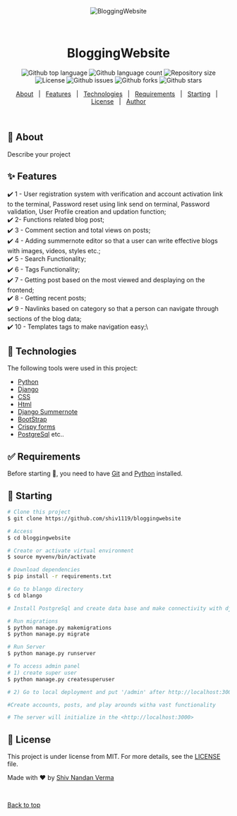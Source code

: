 <div align="center" id="top"> 
  <img src="./.github/app.gif" alt="BloggingWebsite" />

  &#xa0;

  <!-- <a href="https://bloggingwebsite.netlify.app">Demo</a> -->
</div>

<h1 align="center">BloggingWebsite</h1>

<p align="center">
  <img alt="Github top language" src="https://img.shields.io/github/languages/top/shiv1119/bloggingwebsite?color=56BEB8">

  <img alt="Github language count" src="https://img.shields.io/github/languages/count/shiv1119/bloggingwebsite?color=56BEB8">

  <img alt="Repository size" src="https://img.shields.io/github/repo-size/shiv1119/bloggingwebsite?color=56BEB8">

  <img alt="License" src="https://img.shields.io/github/license/shiv1119/bloggingwebsite?color=56BEB8">

  <img alt="Github issues" src="https://img.shields.io/github/issues/shiv1119/bloggingwebsite?color=56BEB8" />

  <img alt="Github forks" src="https://img.shields.io/github/forks/shiv1119/bloggingwebsite?color=56BEB8" />

  <img alt="Github stars" src="https://img.shields.io/github/stars/shiv1119/bloggingwebsite?color=56BEB8" />
</p>

<!-- Status -->

<!-- <h4 align="center"> 
	🚧  BloggingWebsite 🚀 Under construction...  🚧
</h4> 

<hr> -->

<p align="center">
  <a href="#dart-about">About</a> &#xa0; | &#xa0; 
  <a href="#sparkles-features">Features</a> &#xa0; | &#xa0;
  <a href="#rocket-technologies">Technologies</a> &#xa0; | &#xa0;
  <a href="#white_check_mark-requirements">Requirements</a> &#xa0; | &#xa0;
  <a href="#checkered_flag-starting">Starting</a> &#xa0; | &#xa0;
  <a href="#memo-license">License</a> &#xa0; | &#xa0;
  <a href="https://github.com/shiv1119" target="_blank">Author</a>
</p>

<br>

## :dart: About ##

Describe your project

## :sparkles: Features ##

:heavy_check_mark: 1 - User registration system with verification and account activation link to the terminal, Password reset using link send on terminal, Password validation, User Profile creation and updation function;\
:heavy_check_mark: 2- Functions related blog post;\
:heavy_check_mark: 3 - Comment section and total views on posts;\
:heavy_check_mark: 4 - Adding summernote editor so that a user can write effective blogs with images, videos, styles etc.;\
:heavy_check_mark: 5 - Search Functionality;\
:heavy_check_mark: 6 - Tags Functionality;\
:heavy_check_mark: 7 - Getting post based on the most viewed and desplaying on the frontend;\
:heavy_check_mark: 8 - Getting recent posts;\
:heavy_check_mark: 9 - Navlinks based on category so that a person can navigate through sections of the blog data;\
:heavy_check_mark: 10 - Templates tags to make navigation easy;\

## :rocket: Technologies ##

The following tools were used in this project:

- [Python](https://www.python.org/)
- [Django](https://www.djangoproject.com/)
- [CSS](https://developer.mozilla.org/en-US/docs/Web/CSS)
- [Html](https://html.com/)
- [Django Summernote](https://pypi.org/project/django-summernote/)
- [BootStrap](https://getbootstrap.com/)
- [Crispy forms](https://django-crispy-forms.readthedocs.io/en/latest/)
- [PostgreSql](https://www.postgresql.org/) etc..



## :white_check_mark: Requirements ##

Before starting :checkered_flag:, you need to have [Git](https://git-scm.com) and [Python](https://www.python.org/) installed.

## :checkered_flag: Starting ##

```bash
# Clone this project
$ git clone https://github.com/shiv1119/bloggingwebsite

# Access
$ cd bloggingwebsite

# Create or activate virtual environment
$ source myvenv/bin/activate

# Download dependencies
$ pip install -r requirements.txt

# Go to blango directory
$ cd blango

# Install PostgreSql and create data base and make connectivity with django project 

# Run migrations
$ python manage.py makemigrations
$ python manage.py migrate

# Run Server
$ python manage.py runserver

# To access admin panel 
# 1) create super user
$ python manage.py createsuperuser 

# 2) Go to local deployment and put '/admin' after http://localhost:3000 and press enter and you'll be directed to admin panel

#Create accounts, posts, and play arounds witha vast functionality 

# The server will initialize in the <http://localhost:3000>
```

## :memo: License ##

This project is under license from MIT. For more details, see the [LICENSE](LICENSE.md) file.


Made with :heart: by <a href="https://github.com/shiv1119" target="_blank">Shiv Nandan Verma</a>

&#xa0;

<a href="#top">Back to top</a>
